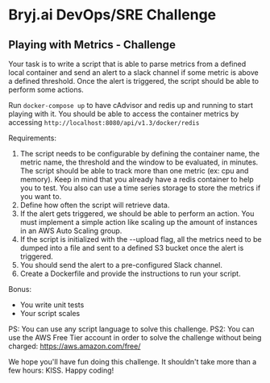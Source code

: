 # Bryj.ai DevOps/SRE Challenge

## Playing with Metrics - Challenge

Your task is to write a script that is able to parse metrics from a defined local container and send an alert to a slack channel if some metric is above a defined threshold. Once the alert is triggered, the script should be able to perform some actions.

Run `docker-compose up` to have cAdvisor and redis up and running to start playing with it.
You should be able to access the container metrics by accessing `http://localhost:8080/api/v1.3/docker/redis`

Requirements:

1) The script needs to be configurable by defining the container name, the metric name, the threshold and the window to be evaluated, in minutes. The script should be able to track more than one metric (ex: cpu and memory). Keep in mind that you already have a redis container to help you to test. You also can use a time series storage to store the metrics if you want to. 
2) Define how often the script will retrieve data.
3) If the alert gets triggered, we should be able to perform an action. You must implement a simple action like scaling up the amount of instances in an AWS Auto Scaling group.
4) If the script is initialized with the --upload flag, all the metrics need to be dumped into a file and sent to a defined S3 bucket once the alert is triggered.
5) You should send the alert to a pre-configured Slack channel.
6) Create a Dockerfile and provide the instructions to run your script.

Bonus:

* You write unit tests
* Your script scales

PS: You can use any script language to solve this challenge.
PS2: You can use the AWS Free Tier account in order to solve the challenge without being charged: https://aws.amazon.com/free/

We hope you'll have fun doing this challenge. It shouldn't take more than a few hours: KISS. Happy coding!
